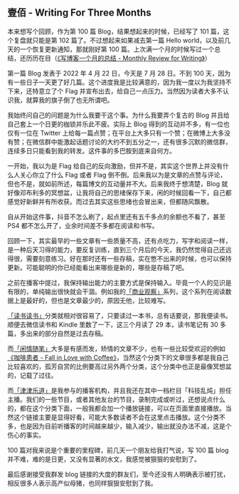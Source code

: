 ## 壹佰 - Writing For Three Months

本来想写个回顾，作为第 100 篇 Blog，结果想起来的时候，已经写了 101 篇，这个复盘就只能是第 102 篇了。不过想起来如果减去第一篇 Hello world，以及前几天的一个恢复更新通知，那就刚好第 100 篇。上次满一个月的时候写过一个总结，还历历在目（[《写博客一个月的总结 - Monthly Review for Writing》](https://someonegao.com/monthly-review-for-writing)）

第一篇 Blog 发表于 2022 年 4 月 22 日，今天是 7 月 28 日。不到 100 天，因为有一些日子一天更了好几篇。这个进度我是比较满意的，因为我一度以为我坚持不下来，还特意立了个 Flag 并宣布出去，给自己一点压力。当然因为读者大多不认识我，就算我的旗子倒了也无所谓吧。

我始终问自己的问题是为什么我要干这个事。为什么我要弄个复古的 Blog 并且给自己套上一个日更的枷锁并乐此不疲。实际上 Blog 得到的互动并不多，有一位也仅有一位在 Twitter 上给每一篇点赞；在平台上大多只有一个赞；在微博上大多没有赞；在微信群中能激起话题讨论的大约不到五分之一，还有很多沉默的微信群，连续多日只能看到我的转发。这件事的多巴胺到底来自何方。

一开始，我以为是 Flag 给自己的反向激励，但并不是，其实这个世界上并没有什么人关心你立了什么 Flag 或者 Flag 倒不倒。后来我以为是文章的点赞与评论，但也不是，就如前所述，每篇博文的互动量并不大。后来我终于想清楚，Blog 就好像邓布利多的冥想盆，让我将自己的思绪保存下来，闲的时候回看一下，自己都感觉好新鲜并有所收获。而过去其实这些思绪也会冒出来，但都随风飘散。

自从开始这件事，抖音不怎么刷了，起点里还有五千多点的余额也不看了，甚至 PS4 都不怎么开了，业余时间差不多都在阅读和书写。

回顾一下，其实最早的一些文章有一些质量不高，还有点吃力，写字和阅读一样，是一种后天习得的能力，要反复训练，直到三个月后的今天，我仍然觉得自己还远得很，需要刻意练习。好在那时还有一些存稿，实在憋不出来的时候，也可以保持更新。可能聪明的你已经能看出来哪些是新的，哪些是存稿了吧。

之前在播客中提过，我保持输出能力的主要方式是保持输入。毕竟一个人的见识是有限的，单纯输出很快就会干涸。例如我的[「商业观察」](https://someonegao.com/series/business)系列，这个系列在阅读数据上是最好的，但也是文章最少的，原因无他，比较难写。

[「读书读书」](https://someonegao.com/series/reading-more)分类就相对很容易了，只要读过一本书，总有话要说，那我便读书。顺便去微信读书和 Kindle 里数了一下，这三个月读了 29 本，读书笔记有 30 多篇，多出来的部分自然是过去存稿。

而[「闲情随笔」](https://someonegao.com/series/write-something-casually)大多是有感而发，矫情的文章不少，也有一些比较受欢迎的例如[《咖啡患者 - Fall in Love with Coffee》](https://someonegao.com/fall-in-love-with-coffee)，当然这个分类下的文章很多都是我自己比较喜欢的，孤芳自赏的比例要高过另外两个分类，这个分类中也正是最像冥想盆的，记载了过往。

而[「津津乐道」](https://someonegao.com/series/dao-podcast)是我参与的播客机构，并且我还在其中一档栏目「科技乱炖」担任主播。我们的一些节目，或者其他友台的节目，录制完成或听过，还想说点什么的，都在这个分类下面，一般我都会加一个播放链接，可以在页面里直接播放。当然这个链接主要是显得好看，可能大多数读者不会在这里点击播放。这个分类不多，也是因为目前听播客的时间越来越少，输入减少，输出就没办法不减，这是个伤心的事实。

100 篇对我来说是个重要的里程碑，前几天一个朋友给我打气说，写 100 篇 blog 并不难，难的是日更，又没有显著的水文，我感觉被狠狠的安慰到了。

最后感谢接受我群发 blog 链接的大度的群友们，至今还没有人明确表示被打扰，相反很多人表示高产似母猪，也同样狠狠安慰到了我。